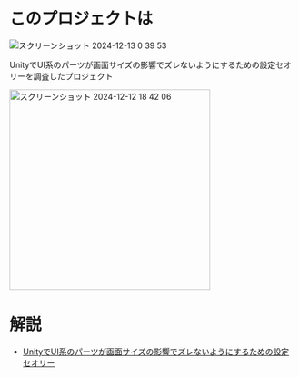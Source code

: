 # このプロジェクトは 

![スクリーンショット 2024-12-13 0 39 53](https://github.com/user-attachments/assets/359ce0b8-c9e6-4c4a-909b-39162a16a2e3)

UnityでUI系のパーツが画面サイズの影響でズレないようにするための設定セオリーを調査したプロジェクト

<img width="353" alt="スクリーンショット 2024-12-12 18 42 06" src="https://github.com/user-attachments/assets/7f51516e-e544-4188-86e1-e1c69ba352b7" />

# 解説

- [UnityでUI系のパーツが画面サイズの影響でズレないようにするための設定セオリー](https://note.com/uchidama/n/n2afb38f61306)

